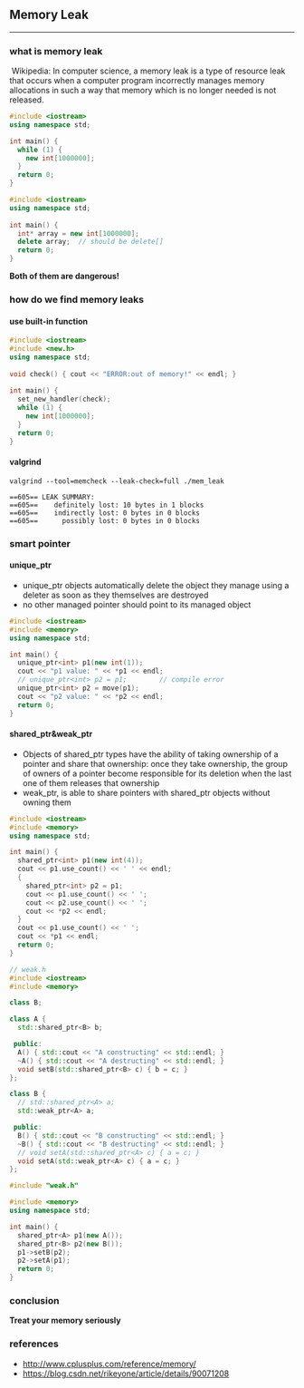 ## Memory Leak

***

### what is memory leak

​	Wikipedia: In computer science, a memory leak is a type of resource leak that occurs when a computer program incorrectly manages memory allocations in such a way that memory which is no longer needed is not released.

```c++
#include <iostream>
using namespace std;

int main() {
  while (1) {
    new int[1000000];
  }
  return 0;
}
```

```c++
#include <iostream>
using namespace std;
        
int main() {
  int* array = new int[1000000];
  delete array;  // should be delete[]
  return 0;
}
```

**Both of them are dangerous!**

### how do we find memory leaks

#### use built-in function

```c++
#include <iostream>
#include <new.h>
using namespace std;
        
void check() { cout << "ERROR:out of memory!" << endl; }
        
int main() {
  set_new_handler(check); 
  while (1) {
    new int[1000000];
  }
  return 0;
}
```

#### valgrind

```
valgrind --tool=memcheck --leak-check=full ./mem_leak
```

```
==605== LEAK SUMMARY:
==605==    definitely lost: 10 bytes in 1 blocks
==605==    indirectly lost: 0 bytes in 0 blocks
==605==      possibly lost: 0 bytes in 0 blocks
```

### smart pointer

#### unique\_ptr

- unique\_ptr objects automatically delete the object they manage using a deleter as soon as they themselves are destroyed
- no other managed pointer should point to its managed object

```c++
#include <iostream>
#include <memory>
using namespace std;

int main() {
  unique_ptr<int> p1(new int(1));
  cout << "p1 value: " << *p1 << endl;
  // unique_ptr<int> p2 = p1;        // compile error
  unique_ptr<int> p2 = move(p1);
  cout << "p2 value: " << *p2 << endl;
  return 0;
}
```

#### shared_ptr&weak_ptr

- Objects of shared\_ptr types have the ability of taking ownership of a pointer and share that ownership: once they take ownership, the group of owners of a pointer become responsible for its deletion when the last one of them releases that ownership
- weak_ptr, is able to share pointers with shared_ptr objects without owning them

```c++
#include <iostream>
#include <memory>
using namespace std;

int main() {
  shared_ptr<int> p1(new int(4));
  cout << p1.use_count() << ' ' << endl;
  {
    shared_ptr<int> p2 = p1;
    cout << p1.use_count() << ' ';
    cout << p2.use_count() << ' ';
    cout << *p2 << endl;
  }
  cout << p1.use_count() << ' ';
  cout << *p1 << endl;
  return 0;
}
```

```c++
// weak.h
#include <iostream>
#include <memory>

class B;

class A {
  std::shared_ptr<B> b;

 public:
  A() { std::cout << "A constructing" << std::endl; }
  ~A() { std::cout << "A destructing" << std::endl; }
  void setB(std::shared_ptr<B> c) { b = c; }
};

class B {
  // std::shared_ptr<A> a;
  std::weak_ptr<A> a;

 public:
  B() { std::cout << "B constructing" << std::endl; }
  ~B() { std::cout << "B destructing" << std::endl; }
  // void setA(std::shared_ptr<A> c) { a = c; }
  void setA(std::weak_ptr<A> c) { a = c; }
};
```

```c++
#include "weak.h"

#include <memory>
using namespace std;

int main() {
  shared_ptr<A> p1(new A());
  shared_ptr<B> p2(new B());
  p1->setB(p2);
  p2->setA(p1);
  return 0;
}
```

### conclusion

**Treat your memory seriously**

### references

- http://www.cplusplus.com/reference/memory/
- https://blog.csdn.net/rikeyone/article/details/90071208